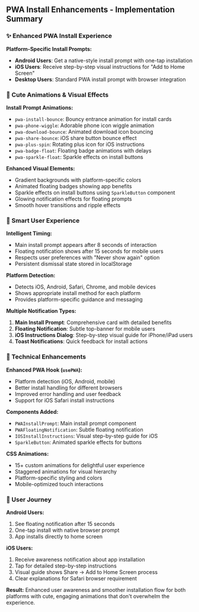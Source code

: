 ## PWA Install Enhancements - Implementation Summary

### ✨ Enhanced PWA Install Experience

**Platform-Specific Install Prompts:**
- **Android Users**: Get a native-style install prompt with one-tap installation
- **iOS Users**: Receive step-by-step visual instructions for "Add to Home Screen"
- **Desktop Users**: Standard PWA install prompt with browser integration

### 🎨 Cute Animations & Visual Effects

**Install Prompt Animations:**
- `pwa-install-bounce`: Bouncy entrance animation for install cards
- `pwa-phone-wiggle`: Adorable phone icon wiggle animation
- `pwa-download-bounce`: Animated download icon bouncing
- `pwa-share-bounce`: iOS share button bounce effect
- `pwa-plus-spin`: Rotating plus icon for iOS instructions
- `pwa-badge-float`: Floating badge animations with delays
- `pwa-sparkle-float`: Sparkle effects on install buttons

**Enhanced Visual Elements:**
- Gradient backgrounds with platform-specific colors
- Animated floating badges showing app benefits
- Sparkle effects on install buttons using `SparkleButton` component
- Glowing notification effects for floating prompts
- Smooth hover transitions and ripple effects

### 📱 Smart User Experience

**Intelligent Timing:**
- Main install prompt appears after 8 seconds of interaction
- Floating notification shows after 15 seconds for mobile users
- Respects user preferences with "Never show again" option
- Persistent dismissal state stored in localStorage

**Platform Detection:**
- Detects iOS, Android, Safari, Chrome, and mobile devices
- Shows appropriate install method for each platform
- Provides platform-specific guidance and messaging

**Multiple Notification Types:**
1. **Main Install Prompt**: Comprehensive card with detailed benefits
2. **Floating Notification**: Subtle top-banner for mobile users
3. **iOS Instructions Dialog**: Step-by-step visual guide for iPhone/iPad users
4. **Toast Notifications**: Quick feedback for install actions

### 🔧 Technical Enhancements

**Enhanced PWA Hook (`usePWA`):**
- Platform detection (iOS, Android, mobile)
- Better install handling for different browsers
- Improved error handling and user feedback
- Support for iOS Safari install instructions

**Components Added:**
- `PWAInstallPrompt`: Main install prompt component
- `PWAFloatingNotification`: Subtle floating notification
- `IOSInstallInstructions`: Visual step-by-step guide for iOS
- `SparkleButton`: Animated sparkle effects for buttons

**CSS Animations:**
- 15+ custom animations for delightful user experience
- Staggered animations for visual hierarchy
- Platform-specific styling and colors
- Mobile-optimized touch interactions

### 🎯 User Journey

**Android Users:**
1. See floating notification after 15 seconds
2. One-tap install with native browser prompt
3. App installs directly to home screen

**iOS Users:**
1. Receive awareness notification about app installation
2. Tap for detailed step-by-step instructions
3. Visual guide shows Share → Add to Home Screen process
4. Clear explanations for Safari browser requirement

**Result:** Enhanced user awareness and smoother installation flow for both platforms with cute, engaging animations that don't overwhelm the experience.